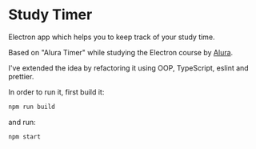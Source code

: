 # Study Timer

Electron app which helps you to keep track of your study time.

Based on "Alura Timer" while studying the Electron course by [Alura](https://alura.com.br).

I've extended the idea by refactoring it using OOP, TypeScript, eslint and prettier.

In order to run it, first build it:

```bash
npm run build
```

and run:

```bash
npm start
```
